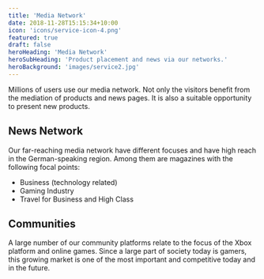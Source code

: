 ```yaml
---
title: 'Media Network'
date: 2018-11-28T15:15:34+10:00
icon: 'icons/service-icon-4.png'
featured: true
draft: false
heroHeading: 'Media Network'
heroSubHeading: 'Product placement and news via our networks.'
heroBackground: 'images/service2.jpg'
---
```


Millions of users use our media network. Not only the visitors benefit from the mediation of products and news pages. It is also a suitable opportunity to present new products.

## News Network

Our far-reaching media network have different focuses and have high reach in the German-speaking region. Among them are magazines with the following focal points:
- Business (technology related)
- Gaming Industry
- Travel for Business and High Class

## Communities

A large number of our community platforms relate to the focus of the Xbox platform and online games. Since a large part of society today is gamers, this growing market is one of the most important and competitive today and in the future.
